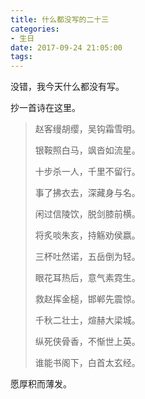 ```yaml
---
title: 什么都没写的二十三
categories:
- 生日
date: 2017-09-24 21:05:00
tags:
---
```




没错，我今天什么都没有写。



抄一首诗在这里。





> 赵客缦胡缨，吴钩霜雪明。
>
> 银鞍照白马，飒沓如流星。
>
> 十步杀一人，千里不留行。
>
> 事了拂衣去，深藏身与名。
>
> 闲过信陵饮，脱剑膝前横。
>
> 将炙啖朱亥，持觞劝侯嬴。
>
> 三杯吐然诺，五岳倒为轻。
>
> 眼花耳热后，意气素霓生。 
>
> 救赵挥金槌，邯郸先震惊。
>
> 千秋二壮士，煊赫大梁城。
>
> 纵死侠骨香，不惭世上英。
>
> 谁能书阁下，白首太玄经。





愿厚积而薄发。